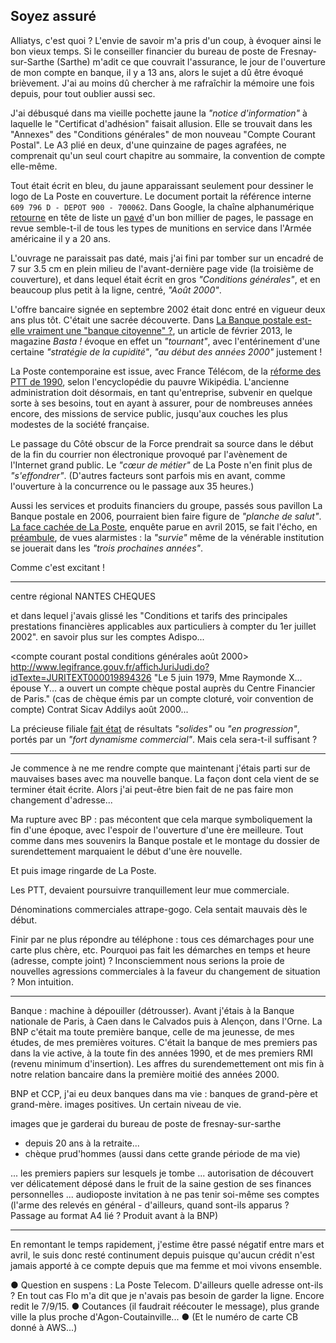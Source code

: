 ## Soyez assuré

Alliatys, c'est quoi ? L'envie de savoir m'a pris d'un coup, à évoquer ainsi le bon vieux temps. Si le conseiller financier du bureau de poste de Fresnay-sur-Sarthe (Sarthe) m'adit ce que couvrait l'assurance, le jour de l'ouverture de mon compte en banque, il y a 13 ans, alors le sujet a dû être évoqué brièvement. J'ai au moins dû chercher à me rafraîchir la mémoire une fois depuis, pour tout oublier aussi sec.

J'ai débusqué dans ma vieille pochette jaune la *"notice d'information"* à laquelle le "Certificat d'adhésion" faisait allusion. Elle se trouvait dans les "Annexes" des "Conditions générales" de mon nouveau "Compte Courant Postal". Le A3 plié en deux, d'une quinzaine de pages agrafées, ne comprenait qu'un seul court chapitre au sommaire, la convention de compte elle-même.

Tout était écrit en bleu, du jaune apparaissant seulement pour dessiner le logo de La Poste en couverture. Le document portait la référence interne `609 796 D - DEPOT 900 - 700062`. Dans Google, la chaîne alphanumérique [retourne][1] en tête de liste un [pavé][2] d'un bon millier de pages, le passage en revue semble-t-il de tous les types de munitions en service dans l'Armée américaine il y a 20 ans.

[1]: https://www.google.fr/search?q=609+796+D+-+DEPOT+900+-+700062
[2]: http://docslide.us/documents/tm-43-0001-28-army-ammunition.html

L'ouvrage ne paraissait pas daté, mais j'ai fini par tomber sur un encadré de 7 sur 3.5 cm en plein milieu de l'avant-dernière page vide (la troisième de couverture), et dans lequel était écrit en gros *"Conditions générales"*, et en beaucoup plus petit à la ligne, centré, *"Août 2000"*.

L'offre bancaire signée en septembre 2002 était donc entré en vigueur deux ans plus tôt. C'était une sacrée découverte. Dans [La Banque postale est-elle vraiment une "banque citoyenne" ?][3], un article de février 2013, le magazine *Basta !* évoque en effet un *"tournant"*, avec l'entérinement d'une certaine *"stratégie de la cupidité"*, *"au début des années 2000"* justement !

[3]: http://www.bastamag.net/La-Banque-postale-est-elle

La Poste contemporaine est issue, avec France Télécom, de la [réforme des PTT de 1990][4], selon l'encyclopédie du pauvre Wikipédia. L'ancienne administration doit désormais, en tant qu'entreprise, subvenir en quelque sorte à ses besoins, tout en ayant à assurer, pour de nombreuses années encore, des missions de service public, jusqu'aux couches les plus modestes de la société française.

[4]: https://fr.wikipedia.org/wiki/R%C3%A9forme_des_PTT_de_1990

Le passage du Côté obscur de la Force prendrait sa source dans le début de la fin du courrier non électronique provoqué par l'avènement de l'Internet grand public. Le *"cœur de métier"* de La Poste n'en finit plus de *"s'effondrer"*. (D'autres facteurs sont parfois mis en avant, comme l'ouverture à la concurrence ou le passage aux 35 heures.)

Aussi les services et produits financiers du groupe, passés sous pavillon La Banque postale en 2006, pourraient bien faire figure de *"planche de salut"*. [La face cachée de La Poste][5], enquête parue en avril 2015, se fait l'écho, en [préambule][6], de vues alarmistes : la *"survie"* même de la vénérable institution se jouerait dans les *"trois prochaines années"*.

[5]: http://www.amazon.fr/gp/product/2081314509/ref=as_li_tl?ie=UTF8&camp=1642&creative=19458&creativeASIN=2081314509&linkCode=as2&tag=fbenoiton-21
[6]: https://books.google.fr/books?id=yNK4BwAAQBAJ&lpg=PT6&dq=la%20face%20cach%C3%A9e%20de%20la%20poste%20prologue&hl=fr&pg=PT6#v=onepage&q=la%20face%20cach%C3%A9e%20de%20la%20poste%20prologue&f=false

Comme c'est excitant !

***

centre régional NANTES CHEQUES

et dans lequel j'avais glissé les "Conditions et tarifs des principales prestations financières applicables aux particuliers à compter du 1er juillet 2002". en savoir plus sur les comptes Adispo...

<compte courant postal conditions générales août 2000>
http://www.legifrance.gouv.fr/affichJuriJudi.do?idTexte=JURITEXT000019894326
"Le 5 juin 1979, Mme Raymonde X... épouse Y... a ouvert un compte chèque postal auprès du Centre Financier de Paris."
(cas de chèque émis par un compte cloturé, voir convention de compte) 
Contrat Sicav Addilys août 2000...

La précieuse filiale [fait état][7] de résultats *"solides"* ou *"en progression"*, portés par un *"fort dynamisme commercial"*. Mais cela sera-t-il suffisant ?

[7]: https://www.labanquepostale.fr/legroupe/investisseurs/resultats-financiers.html

***

Je commence à ne me rendre compte que maintenant j'étais parti sur de mauvaises bases avec ma nouvelle banque. La façon dont cela vient de se terminer était écrite. Alors j'ai peut-être bien fait de ne pas faire mon changement d'adresse...

Ma rupture avec BP : pas mécontent que cela marque symboliquement la fin d'une époque, avec l'espoir de l'ouverture d'une ère meilleure. Tout comme dans mes souvenirs la Banque postale et le montage du dossier de surendettement marquaient le début d'une ère nouvelle.

Et puis image ringarde de La Poste.

Les PTT, devaient poursuivre tranquillement leur mue commerciale. 

Dénominations commerciales attrape-gogo. Cela sentait mauvais dès le début.

Finir par ne plus répondre au téléphone : tous ces démarchages pour une carte plus chère, etc. Pourquoi pas fait les démarches en temps et heure (adresse, compte joint) ? Inconsciemment nous serions la proie de nouvelles agressions commerciales à la faveur du changement de situation ? Mon intuition.

***

Banque : machine à dépouiller (détrousser). Avant j'étais à la Banque nationale de Paris, à Caen dans le Calvados puis à Alençon, dans l'Orne. La BNP c'était ma toute première banque, celle de ma jeunesse, de mes études, de mes premières voitures. C'était la banque de mes premiers pas dans la vie active, à la toute fin des années 1990, et de mes premiers RMI (revenu minimum d'insertion). Les affres du surendemettement ont mis fin à notre relation bancaire dans la première moitié des années 2000.

BNP et CCP, j'ai eu deux banques dans ma vie : banques de grand-père et grand-mère. images positives. Un certain niveau de vie.

images que je garderai du bureau de poste de fresnay-sur-sarthe
- depuis 20 ans à la retraite...
- chèque prud'hommes (aussi dans cette grande période de ma vie)

... les premiers papiers sur lesquels je tombe ... autorisation de découvert ver délicatement déposé dans le fruit de la saine gestion de ses finances personnelles ... audioposte invitation à ne pas tenir soi-même ses comptes (l'arme des relevés en général - d'ailleurs, quand sont-ils apparus ? Passage au format A4 lié ? Produit avant à la BNP)

***

En remontant le temps rapidement, j'estime être passé négatif entre mars et avril, le suis donc resté continument depuis puisque qu'aucun crédit n'est jamais apporté à ce compte depuis que ma femme et moi vivons ensemble. 

● Question en suspens : La Poste Telecom. D'ailleurs quelle adresse ont-ils ? En tout cas Flo m'a dit que je n'avais pas besoin de garder la ligne. Encore redit le 7/9/15. ● Coutances (il faudrait réécouter le message), plus grande ville la plus proche d'Agon-Coutainville... ● (Et le numéro de carte CB donné à AWS...)
